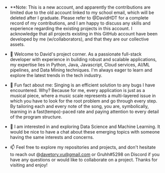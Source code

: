- **Note: This is a new account, and apparently the contributions are limited due to the old account linked to my school email, which will be deleted after I graduate. Please refer to @DavidHDT for a complete record of my contributions, and I am happy to discuss any skills and experience regarding the existing projects in this account. I acknowledge that all projects existing in this GitHub account have been developed by me (w/collaborators), and that they are our collective assets.

- 👋 Welcome to David's project corner. As a passionate full-stack developer with experience in building robust and scalable applications, my expertise lies in Python, Java, Javascript, Cloud services, AI/ML pipelines, and Data Mining techniques. I'm always eager to learn and explore the latest trends in the tech industry.
- 👀 Fun fact about me: Singing is an efficient solution to any bugs I have encountered. Why? Because for me, every application is just as a musical piece, where a music scale represents a multi-layered issue in which you have to look for the root problem and go through every step. By tailoring each and every note of the song, you are, symbolically, learning in a fast(tempo)-paced rate and paying attention to every detail of the program structure. 
- 🌱 I am interested in and exploring Data Science and Machine Learning. It would be nice to have a chat about these emerging topics with someone having the same interests and concerns. 
- 📫 Feel free to explore my repositories and projects, and don't hesitate to reach out @davetory.vu@gmail.com or Gruhh#5298 on Discord if you have any questions or would like to collaborate on a project. Thanks for visiting and enjoy!

<!---
Davetory/Davetory is a ✨ special ✨ repository because its `README.md` (this file) appears on your GitHub profile.
You can click the Preview link to take a look at your changes.
--->
